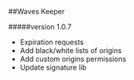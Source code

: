 ##Waves Keeper 

#####version 1.0.7

+ Expiration requests
+ Add black/white lists of origins
+ Add custom origins permissions
+ Update signature lib
